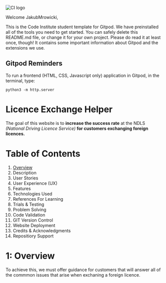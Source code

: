![CI logo](https://codeinstitute.s3.amazonaws.com/fullstack/ci_logo_small.png)

Welcome JakubMrowicki,

This is the Code Institute student template for Gitpod. We have preinstalled all of the tools you need to get started. You can safely delete this README.md file, or change it for your own project. Please do read it at least once, though! It contains some important information about Gitpod and the extensions we use.

## Gitpod Reminders

To run a frontend (HTML, CSS, Javascript only) application in Gitpod, in the terminal, type:

`python3 -m http.server`

# Licence Exchange Helper

The goal of this website is to __increase the success rate__ at the NDLS _(National Driving Licence Service)_ __for customers exchanging foreign licences.__

# Table of Contents
1. [Overview](#1-overview)
2. Description
3. User Stories
4. User Experience (UX)
5. Features
6. Technologies Used
7. References For Learning
8. Trials & Testing
9. Problem Solving
10. Code Validation
11. GIT Version Control 
12. Website Deployment
13. Credits & Acknowledgments
14. Repositiory Support

# 1: Overview
To achieve this, we must offer guidance for customers that will answer all of the commmon issues that arise when exchaning a foreign licence.
